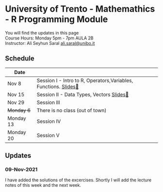 # University of Trento - Mathemathics - R Programming Module
You will find the updates in this page  
Course Hours: Monday 5pm - 7pm  AULA 2B  
Instructor: Ali Seyhun Saral <ali.saral@unibo.it>
## Schedule
| Date      |                                                          |
|-----------|----------------------------------------------------------|
| Nov 8     | Session I - Intro to R, Operators,Variables, Functions. [Slides🔗](https://www.saral.it/trentomathr/slides1.html#1)   |
| Nov 15    | Session II - Data Types, Vectors [Slides🔗](https://www.saral.it/trentomathr/slides2.html#1)                                                         |
| Nov 29    | Session III  |
| ~~Monday 6~~  | There is no class (out of town)  |
| Monday 13 | Session IV  |
| Monday 20 | Session V  |

## Updates
### 09-Nov-2021
I have added the solutions of the excercises. Shortly I will add the lecture notes of this week and the next week.
